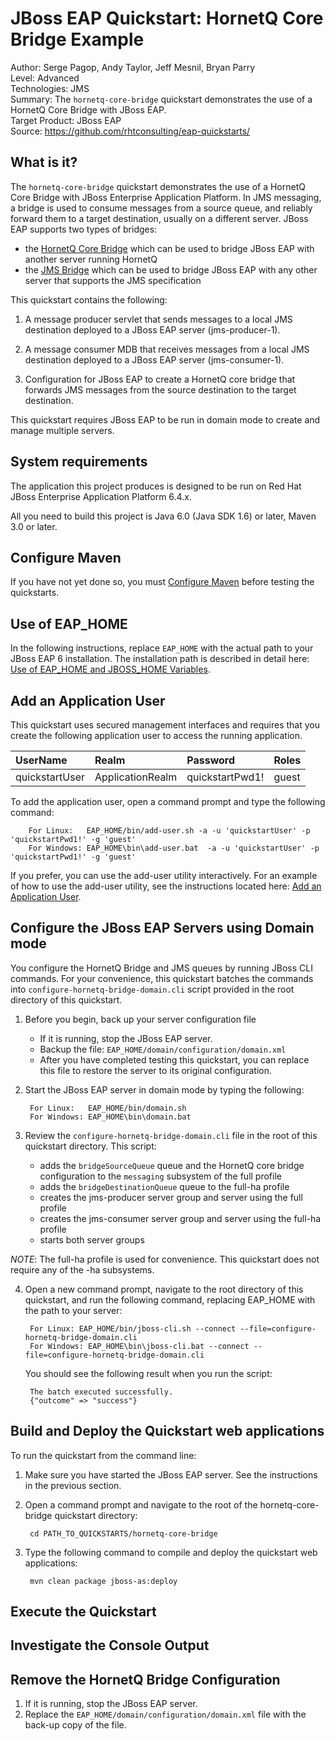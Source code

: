 JBoss EAP Quickstart: HornetQ Core Bridge Example
=================================================
Author: Serge Pagop, Andy Taylor, Jeff Mesnil, Bryan Parry  
Level: Advanced  
Technologies: JMS  
Summary: The `hornetq-core-bridge` quickstart demonstrates the use of a HornetQ Core Bridge with JBoss EAP.  
Target Product: JBoss EAP  
Source: <https://github.com/rhtconsulting/eap-quickstarts/>  

What is it?
-----------

The `hornetq-core-bridge` quickstart demonstrates the use of a HornetQ Core Bridge with JBoss Enterprise Application Platform. In JMS messaging, a bridge is used to consume messages from a source queue, and reliably forward them to a target destination, usually on a different server. JBoss EAP supports two types of bridges:
* the [HornetQ Core Bridge](https://access.redhat.com/documentation/en-us/red_hat_jboss_enterprise_application_platform/6.4/html/administration_and_configuration_guide/sect-configuration1#Configuring_HornetQ_Core_Bridge) which can be used to bridge JBoss EAP with another server running HornetQ
* the [JMS Bridge](https://access.redhat.com/documentation/en-us/red_hat_jboss_enterprise_application_platform/6.4/html/administration_and_configuration_guide/sect-configuration1#Configuring_HornetQ_JMS_Bridge) which can be used to bridge JBoss EAP with any other server that supports the JMS specification

This quickstart contains the following:

1. A message producer servlet that sends messages to a local JMS destination deployed to a JBoss EAP server (jms-producer-1).

2. A message consumer MDB that receives messages from a local JMS destination deployed to a JBoss EAP server (jms-consumer-1).

3. Configuration for JBoss EAP to create a HornetQ core bridge that forwards JMS messages from the source destination to the target destination.

This quickstart requires JBoss EAP to be run in domain mode to create and manage multiple servers.

System requirements
-------------------

The application this project produces is designed to be run on Red Hat JBoss Enterprise Application Platform 6.4.x. 

All you need to build this project is Java 6.0 (Java SDK 1.6) or later, Maven 3.0 or later.


Configure Maven
---------------

If you have not yet done so, you must [Configure Maven](https://github.com/jboss-developer/jboss-developer-shared-resources/blob/master/guides/CONFIGURE_MAVEN.md#configure-maven-to-build-and-deploy-the-quickstarts) before testing the quickstarts.


Use of EAP_HOME
---------------

In the following instructions, replace `EAP_HOME` with the actual path to your JBoss EAP 6 installation. The installation path is described in detail here: [Use of EAP_HOME and JBOSS_HOME Variables](https://github.com/jboss-developer/jboss-developer-shared-resources/blob/master/guides/USE_OF_EAP_HOME.md#use-of-eap_home-and-jboss_home-variables).


Add an Application User
----------------

This quickstart uses secured management interfaces and requires that you create the following application user to access the running application. 

| **UserName** | **Realm** | **Password** | **Roles** |
|:-----------|:-----------|:-----------|:-----------|
| quickstartUser| ApplicationRealm | quickstartPwd1!| guest |

To add the application user, open a command prompt and type the following command:

        For Linux:   EAP_HOME/bin/add-user.sh -a -u 'quickstartUser' -p 'quickstartPwd1!' -g 'guest'
        For Windows: EAP_HOME\bin\add-user.bat  -a -u 'quickstartUser' -p 'quickstartPwd1!' -g 'guest'

If you prefer, you can use the add-user utility interactively. 
For an example of how to use the add-user utility, see the instructions located here: [Add an Application User](https://github.com/jboss-developer/jboss-developer-shared-resources/blob/master/guides/CREATE_USERS.md#add-an-application-user).


Configure the JBoss EAP Servers using Domain mode
---------------------------

You configure the HornetQ Bridge and JMS queues by running JBoss CLI commands. For your convenience, this quickstart batches the commands into `configure-hornetq-bridge-domain.cli` script provided in the root directory of this quickstart. 

1. Before you begin, back up your server configuration file
    * If it is running, stop the JBoss EAP server.
    * Backup the file: `EAP_HOME/domain/configuration/domain.xml`
    * After you have completed testing this quickstart, you can replace this file to restore the server to its original configuration.
2. Start the JBoss EAP server in domain mode by typing the following: 

        For Linux:   EAP_HOME/bin/domain.sh
        For Windows: EAP_HOME\bin\domain.bat
3. Review the `configure-hornetq-bridge-domain.cli` file in the root of this quickstart directory. This script:
    * adds the `bridgeSourceQueue` queue and the HornetQ core bridge configuration to the `messaging` subsystem of the full profile
    * adds the `bridgeDestinationQueue` queue to the full-ha profile
    * creates the jms-producer server group and server using the full profile
    * creates the jms-consumer server group and server using the full-ha profile
    * starts both server groups

_NOTE_: The full-ha profile is used for convenience. This quickstart does not require any of the -ha subsystems.

4. Open a new command prompt, navigate to the root directory of this quickstart, and run the following command, replacing EAP_HOME with the path to your server:

        For Linux: EAP_HOME/bin/jboss-cli.sh --connect --file=configure-hornetq-bridge-domain.cli 
        For Windows: EAP_HOME\bin\jboss-cli.bat --connect --file=configure-hornetq-bridge-domain.cli 
   You should see the following result when you run the script:

        The batch executed successfully.
        {"outcome" => "success"}


Build and Deploy the Quickstart web applications
-------------------------

To run the quickstart from the command line:

1. Make sure you have started the JBoss EAP server. See the instructions in the previous section.

2. Open a command prompt and navigate to the root of the hornetq-core-bridge quickstart directory:

        cd PATH_TO_QUICKSTARTS/hornetq-core-bridge

3. Type the following command to compile and deploy the quickstart web applications:

        mvn clean package jboss-as:deploy


Execute the Quickstart
----------------------

 
Investigate the Console Output
-------------------------




Remove the HornetQ Bridge Configuration
----------------------------

1. If it is running, stop the JBoss EAP server.
2. Replace the `EAP_HOME/domain/configuration/domain.xml` file with the back-up copy of the file.
